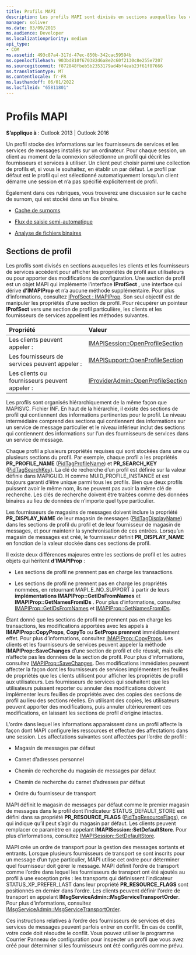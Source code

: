 ```yaml
---
title: Profils MAPI
description: Les profils MAPI sont divisés en sections auxquelles les clients et les fournisseurs de services accèdent pour afficher les propriétés de profil aux utilisateurs ou pour apporter des modifications de configuration.
manager: soliver
ms.date: 03/09/2015
ms.audience: Developer
ms.localizationpriority: medium
api_type:
- COM
ms.assetid: 493c87a4-317d-47ec-850b-342cac59594b
ms.openlocfilehash: 903bd810f670382d6a8e2c60f2130c8e255e7207
ms.sourcegitcommit: f872848fbeb5b2353179ad4bf4eab23f61f87666
ms.translationtype: MT
ms.contentlocale: fr-FR
ms.lasthandoff: 06/01/2022
ms.locfileid: "65811801"
---
```

# <a name="mapi-profiles"></a>Profils MAPI

  
  
**S’applique à** : Outlook 2013 | Outlook 2016 
  
Un profil stocke des informations sur les fournisseurs de services et les services de messages installés sur un ordinateur. Pour chaque session, un client au moment de la connexion sélectionne un profil qui décrit les fournisseurs et services à utiliser. Un client peut choisir parmi une collection de profils et, si vous le souhaitez, en établir un par défaut. Le profil par défaut est le profil qui est sélectionné automatiquement lorsqu’un client démarre une session et n’a pas spécifié explicitement de profil.
  
Également dans ces rubriques, vous trouverez une discussion sur le cache de surnom, qui est stocké dans un flux binaire.
  
- [Cache de surnoms](nickname-cache.md)
    
- [Flux de saisie semi-automatique](autocomplete-stream.md)
    
- [Analyse de fichiers binaires](https://portalvhds6gyn3khqwmgzd.blob.core.windows.net/files/NK2/NK2WithBinaryExample.pdf)
    
## <a name="profile-sections"></a>Sections de profil

Les profils sont divisés en sections auxquelles les clients et les fournisseurs de services accèdent pour afficher les propriétés de profil aux utilisateurs ou pour apporter des modifications de configuration. Une section de profil est un objet MAPI qui implémente l’interface **IProfSect** , une interface qui dérive **d’IMAPIProp** et n’a aucune méthode supplémentaire. Pour plus d’informations, consultez [IProfSect : IMAPIProp](iprofsectimapiprop.md). Son seul objectif est de manipuler les propriétés d’une section de profil. Pour récupérer un pointeur **IProfSect** vers une section de profil particulière, les clients et les fournisseurs de services appellent les méthodes suivantes. 
  
|Propriété |Valeur |
|:-----|:-----|
|Les clients peuvent appeler :  <br/> |[IMAPISession::OpenProfileSection](imapisession-openprofilesection.md) <br/> |
|Les fournisseurs de services peuvent appeler :  <br/> |[IMAPISupport::OpenProfileSection](imapisupport-openprofilesection.md) <br/> |
|Les clients ou fournisseurs peuvent appeler :  <br/> |[IProviderAdmin::OpenProfileSection](iprovideradmin-openprofilesection.md) <br/> |
   
Les profils sont organisés hiérarchiquement de la même façon que MAPISVC. Fichier INF. En haut de la hiérarchie, il existe des sections de profil qui contiennent des informations pertinentes pour le profil. Le niveau intermédiaire comprend des sections qui contiennent des informations sur un service de message particulier et le niveau inférieur inclut des sections qui contiennent des informations sur l’un des fournisseurs de services dans un service de message. 
  
Chaque profil a plusieurs propriétés requises qui sont stockées dans une ou plusieurs sections du profil. Par exemple, chaque profil a les propriétés **PR_PROFILE_NAME** ([PidTagProfileName](pidtagprofilename-canonical-property.md)) et **PR_SEARCH_KEY** ([PidTagSearchKey](pidtagsearchkey-canonical-property.md)). La clé de recherche d’un profil est définie sur la valeur définie dans MAPIGUID. H comme MUID_PROFILE_INSTANCE et est toujours garanti d’être unique parmi tous les profils. Bien que deux profils puissent avoir le même nom, ils ne peuvent pas avoir la même clé de recherche. Les clés de recherche doivent être traitées comme des données binaires au lieu de données de n’importe quel type particulier.
  
Les fournisseurs de magasins de messages doivent inclure la propriété **PR_DISPLAY_NAME** de leur magasin de messages ([PidTagDisplayName](pidtagdisplayname-canonical-property.md)) dans les sections de profil du profil et de leur fournisseur de magasin de messages, et pour maintenir la synchronisation de ces entrées. Lorsqu’un magasin de messages est créé, le fournisseur définit **PR_DISPLAY_NAME** en fonction de la valeur stockée dans ces sections de profil. 
  
Il existe deux différences majeures entre les sections de profil et les autres objets qui héritent **d’IMAPIProp** : 
  
- Les sections de profil ne prennent pas en charge les transactions.
    
- Les sections de profil ne prennent pas en charge les propriétés nommées, en retournant MAPI_E_NO_SUPPORT à partir de leurs **implémentations IMAPIProp::GetIDsFromNames** et **IMAPIProp::GetNamesFromIDs** . Pour plus d’informations, consultez [IMAPIProp::GetIDsFromNames](imapiprop-getidsfromnames.md) et [IMAPIProp::GetNamesFromIDs](imapiprop-getnamesfromids.md).
    
Étant donné que les sections de profil ne prennent pas en charge les transactions, les modifications apportées avec les appels à **IMAPIProp::CopyProps**, **CopyTo** ou **SetProps prennent** immédiatement effet. Pour plus d’informations, consultez [IMAPIProp::CopyProps](imapiprop-copyprops.md). Les clients et les fournisseurs de services peuvent appeler la méthode **IMAPIProp::SaveChanges** d’une section de profil et elle réussit, mais elle n’affecte pas les données de la section de profil. Pour plus d’informations, consultez [IMAPIProp::SaveChanges](imapiprop-savechanges.md). Des modifications immédiates peuvent affecter la façon dont les fournisseurs de services implémentent les feuilles de propriétés que les clients utilisent pour afficher les propriétés de profil aux utilisateurs. Les fournisseurs de services qui souhaitent que les utilisateurs puissent reporter ou annuler des modifications doivent implémenter leurs feuilles de propriétés avec des copies des sections de profil au lieu des sections réelles. En utilisant des copies, les utilisateurs peuvent apporter des modifications, puis annuler ultérieurement ces modifications, en laissant les sections de profil d’origine intactes. 
  
L’ordre dans lequel les informations apparaissent dans un profil affecte la façon dont MAPI configure les ressources et effectue des affectations dans une session. Les affectations suivantes sont affectées par l’ordre de profil :
  
- Magasin de messages par défaut
    
- Carnet d’adresses personnel
    
- Chemin de recherche du magasin de messages par défaut
    
- Chemin de recherche du carnet d’adresses par défaut
    
- Ordre du fournisseur de transport
    
MAPI définit le magasin de messages par défaut comme le premier magasin de messages dans le profil dont l’indicateur STATUS_DEFAULT_STORE est défini dans sa propriété **PR_RESOURCE_FLAGS** ([PidTagResourceFlags](pidtagresourceflags-canonical-property.md)), ce qui indique qu’il peut s’agir du magasin par défaut. Les clients peuvent remplacer ce paramètre en appelant **IMAPISession::SetDefaultStore**. Pour plus d’informations, consultez [IMAPISession::SetDefaultStore](imapisession-setdefaultstore.md).
  
MAPI crée un ordre de transport pour la gestion des messages sortants et entrants. Lorsque plusieurs fournisseurs de transport se sont inscrits pour un message d’un type particulier, MAPI utilise cet ordre pour déterminer quel fournisseur doit gérer le message. MAPI définit l’ordre de transport comme l’ordre dans lequel les fournisseurs de transport ont été ajoutés au profil à une exception près : les transports qui définissent l’indicateur STATUS_XP_PREFER_LAST dans leur propriété **PR_RESOURCE_FLAGS** sont positionnés en dernier dans l’ordre. Les clients peuvent définir l’ordre de transport en appelant **IMsgServiceAdmin::MsgServiceTransportOrder**. Pour plus d’informations, consultez [IMsgServiceAdmin::MsgServiceTransportOrder](imsgserviceadmin-msgservicetransportorder.md).
  
Ces instructions relatives à l’ordre des fournisseurs de services et des services de messages peuvent parfois entrer en conflit. En cas de conflit, votre code doit résoudre le conflit. Vous pouvez utiliser le programme Courrier Panneau de configuration pour inspecter un profil que vous avez créé pour déterminer si les fournisseurs ont été configurés comme prévu.
  

